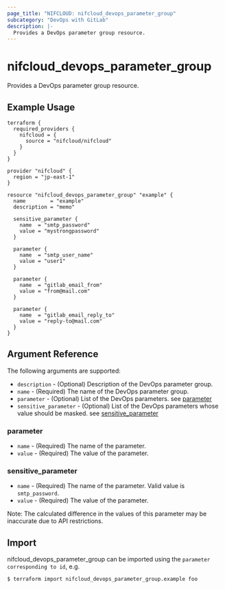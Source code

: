 ```yaml
---
page_title: "NIFCLOUD: nifcloud_devops_parameter_group"
subcategory: "DevOps with GitLab"
description: |-
  Provides a DevOps parameter group resource.
---
```


# nifcloud_devops_parameter_group

Provides a DevOps parameter group resource.

## Example Usage

```hcl
terraform {
  required_providers {
    nifcloud = {
      source = "nifcloud/nifcloud"
    }
  }
}

provider "nifcloud" {
  region = "jp-east-1"
}

resource "nifcloud_devops_parameter_group" "example" {
  name        = "example"
  description = "memo"

  sensitive_parameter {
    name  = "smtp_password"
    value = "mystrongpassword"
  }

  parameter {
    name  = "smtp_user_name"
    value = "user1"
  }

  parameter {
    name  = "gitlab_email_from"
    value = "from@mail.com"
  }

  parameter {
    name  = "gitlab_email_reply_to"
    value = "reply-to@mail.com"
  }
}
```

## Argument Reference

The following arguments are supported:

* `description` - (Optional) Description of the DevOps parameter group.
* `name` - (Required) The name of the DevOps parameter group.
* `parameter` - (Optional) List of the DevOps parameters. see [parameter](#parameter)
* `sensitive_parameter` - (Optional) List of the DevOps parameters whose value should be masked. see [sensitive_parameter](#sensitive_parameter)

### parameter

* `name` - (Required) The name of the parameter.
* `value` - (Required) The value of the parameter.

### sensitive_parameter

* `name` - (Required) The name of the parameter. Valid value is `smtp_password`.
* `value` - (Required) The value of the parameter.

Note: The calculated difference in the values of this parameter may be inaccurate due to API restrictions.

## Import

nifcloud_devops_parameter_group can be imported using the `parameter corresponding to id`, e.g.

```
$ terraform import nifcloud_devops_parameter_group.example foo
```
